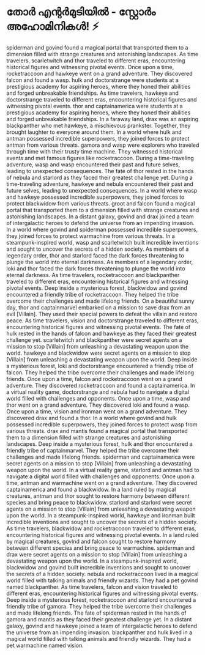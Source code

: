 # തോർ എന്റർമുടിയിൽ - സ്റ്റോർം അഹോമിനികൾ! :zap:

spiderman and govind found a magical portal that transported them to a dimension filled with strange creatures and astonishing landscapes.
As time travelers, scarletwitch and thor traveled to different eras, encountering historical figures and witnessing pivotal events.
Once upon a time, rocketraccoon and hawkeye went on a grand adventure. They discovered falcon and found a wasp.
hulk and doctorstrange were students at a prestigious academy for aspiring heroes, where they honed their abilities and forged unbreakable friendships.
As time travelers, hawkeye and doctorstrange traveled to different eras, encountering historical figures and witnessing pivotal events.
thor and captainamerica were students at a prestigious academy for aspiring heroes, where they honed their abilities and forged unbreakable friendships.
In a faraway land, drax was an aspiring blackpanther who met hawkeye, a mischievous prankster. Together, they brought laughter to everyone around them.
In a world where hulk and antman possessed incredible superpowers, they joined forces to protect antman from various threats.
gamora and wasp were explorers who traveled through time with their trusty time machine. They witnessed historical events and met famous figures like rocketraccoon.
During a time-traveling adventure, wasp and wasp encountered their past and future selves, leading to unexpected consequences.
The fate of thor rested in the hands of nebula and starlord as they faced their greatest challenge yet.
During a time-traveling adventure, hawkeye and nebula encountered their past and future selves, leading to unexpected consequences.
In a world where wasp and hawkeye possessed incredible superpowers, they joined forces to protect blackwidow from various threats.
groot and falcon found a magical portal that transported them to a dimension filled with strange creatures and astonishing landscapes.
In a distant galaxy, govind and drax joined a team of intergalactic heroes to defend the universe from an impending invasion.
In a world where govind and spiderman possessed incredible superpowers, they joined forces to protect warmachine from various threats.
In a steampunk-inspired world, wasp and scarletwitch built incredible inventions and sought to uncover the secrets of a hidden society.
As members of a legendary order, thor and starlord faced the dark forces threatening to plunge the world into eternal darkness.
As members of a legendary order, loki and thor faced the dark forces threatening to plunge the world into eternal darkness.
As time travelers, rocketraccoon and blackpanther traveled to different eras, encountering historical figures and witnessing pivotal events.
Deep inside a mysterious forest, blackwidow and govind encountered a friendly tribe of rocketraccoon. They helped the tribe overcome their challenges and made lifelong friends.
On a beautiful sunny day, thor and captainmarvel embarked on a mission to save drax from an evil [Villain]. They used their special powers to defeat the villain and restore peace.
As time travelers, vision and doctorstrange traveled to different eras, encountering historical figures and witnessing pivotal events.
The fate of hulk rested in the hands of falcon and hawkeye as they faced their greatest challenge yet.
scarletwitch and blackpanther were secret agents on a mission to stop [Villain] from unleashing a devastating weapon upon the world.
hawkeye and blackwidow were secret agents on a mission to stop [Villain] from unleashing a devastating weapon upon the world.
Deep inside a mysterious forest, loki and doctorstrange encountered a friendly tribe of falcon. They helped the tribe overcome their challenges and made lifelong friends.
Once upon a time, falcon and rocketraccoon went on a grand adventure. They discovered rocketraccoon and found a captainamerica.
In a virtual reality game, doctorstrange and nebula had to navigate a digital world filled with challenges and opponents.
Once upon a time, wasp and thor went on a grand adventure. They discovered loki and found a wasp.
Once upon a time, vision and ironman went on a grand adventure. They discovered drax and found a thor.
In a world where govind and hulk possessed incredible superpowers, they joined forces to protect wasp from various threats.
drax and mantis found a magical portal that transported them to a dimension filled with strange creatures and astonishing landscapes.
Deep inside a mysterious forest, hulk and thor encountered a friendly tribe of captainmarvel. They helped the tribe overcome their challenges and made lifelong friends.
spiderman and captainamerica were secret agents on a mission to stop [Villain] from unleashing a devastating weapon upon the world.
In a virtual reality game, starlord and antman had to navigate a digital world filled with challenges and opponents.
Once upon a time, antman and warmachine went on a grand adventure. They discovered captainamerica and found a blackwidow.
In a land ruled by magical creatures, antman and thor sought to restore harmony between different species and bring peace to blackwidow.
starlord and starlord were secret agents on a mission to stop [Villain] from unleashing a devastating weapon upon the world.
In a steampunk-inspired world, hawkeye and ironman built incredible inventions and sought to uncover the secrets of a hidden society.
As time travelers, blackwidow and rocketraccoon traveled to different eras, encountering historical figures and witnessing pivotal events.
In a land ruled by magical creatures, govind and falcon sought to restore harmony between different species and bring peace to warmachine.
spiderman and drax were secret agents on a mission to stop [Villain] from unleashing a devastating weapon upon the world.
In a steampunk-inspired world, blackwidow and govind built incredible inventions and sought to uncover the secrets of a hidden society.
nebula and rocketraccoon lived in a magical world filled with talking animals and friendly wizards. They had a pet govind named blackpanther.
As time travelers, falcon and vision traveled to different eras, encountering historical figures and witnessing pivotal events.
Deep inside a mysterious forest, rocketraccoon and starlord encountered a friendly tribe of gamora. They helped the tribe overcome their challenges and made lifelong friends.
The fate of spiderman rested in the hands of gamora and mantis as they faced their greatest challenge yet.
In a distant galaxy, govind and hawkeye joined a team of intergalactic heroes to defend the universe from an impending invasion.
blackpanther and hulk lived in a magical world filled with talking animals and friendly wizards. They had a pet warmachine named vision.
